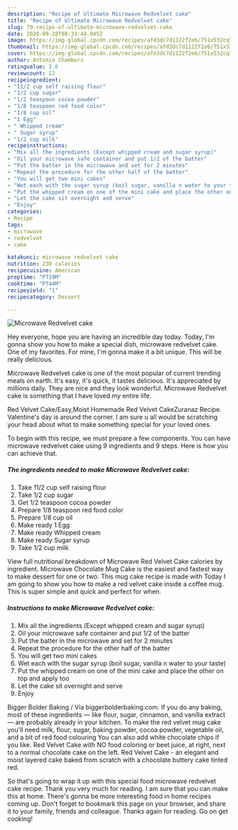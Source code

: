 ```yaml
---
description: "Recipe of Ultimate Microwave Redvelvet cake"
title: "Recipe of Ultimate Microwave Redvelvet cake"
slug: 79-recipe-of-ultimate-microwave-redvelvet-cake
date: 2020-09-28T08:33:44.045Z
image: https://img-global.cpcdn.com/recipes/afd3dc7d1122f2e6/751x532cq70/microwave-redvelvet-cake-recipe-main-photo.jpg
thumbnail: https://img-global.cpcdn.com/recipes/afd3dc7d1122f2e6/751x532cq70/microwave-redvelvet-cake-recipe-main-photo.jpg
cover: https://img-global.cpcdn.com/recipes/afd3dc7d1122f2e6/751x532cq70/microwave-redvelvet-cake-recipe-main-photo.jpg
author: Antonio Chambers
ratingvalue: 3.6
reviewcount: 12
recipeingredient:
- "11/2 cup self raising flour"
- "1/2 cup sugar"
- "1/2 teaspoon cocoa powder"
- "1/8 teaspoon red food color"
- "1/8 cup oil"
- "1 Egg"
- " Whipped cream"
- " Sugar syrup"
- "1/2 cup milk"
recipeinstructions:
- "Mix all the ingredients (Except whipped cream and sugar syrup)"
- "Oil your microwave safe container and put 1/2 of the batter"
- "Put the batter in the microwave and set for 2 minutes"
- "Repeat the procedure for the other half of the batter"
- "You will get two mini cakes"
- "Wet each with the sugar syrup (boil sugar, vanilla n water to your taste)"
- "Put the whipped cream on one of the mini cake and place the other on top and apply too"
- "Let the cake sit overnight and serve"
- "Enjoy"
categories:
- Recipe
tags:
- microwave
- redvelvet
- cake

katakunci: microwave redvelvet cake 
nutrition: 230 calories
recipecuisine: American
preptime: "PT19M"
cooktime: "PT44M"
recipeyield: "1"
recipecategory: Dessert

---
```



![Microwave Redvelvet cake](https://img-global.cpcdn.com/recipes/afd3dc7d1122f2e6/751x532cq70/microwave-redvelvet-cake-recipe-main-photo.jpg)

Hey everyone, hope you are having an incredible day today. Today, I'm gonna show you how to make a special dish, microwave redvelvet cake. One of my favorites. For mine, I'm gonna make it a bit unique. This will be really delicious.

Microwave Redvelvet cake is one of the most popular of current trending meals on earth. It's easy, it's quick, it tastes delicious. It's appreciated by millions daily. They are nice and they look wonderful. Microwave Redvelvet cake is something that I have loved my entire life.

Red Velvet Cake/Easy,Moist Homemade Red Velvet CakeZuranaz Recipe. Valentine&#39;s day is around the corner. I am sure u all would be scratching your head about what to make something special for your loved ones.


To begin with this recipe, we must prepare a few components. You can have microwave redvelvet cake using 9 ingredients and 9 steps. Here is how you can achieve that.

<!--inarticleads1-->

##### The ingredients needed to make Microwave Redvelvet cake:

1. Take 11/2 cup self raising flour
1. Take 1/2 cup sugar
1. Get 1/2 teaspoon cocoa powder
1. Prepare 1/8 teaspoon red food color
1. Prepare 1/8 cup oil
1. Make ready 1 Egg
1. Make ready  Whipped cream
1. Make ready  Sugar syrup
1. Take 1/2 cup milk


View full nutritional breakdown of Microwave Red Velvet Cake calories by ingredient. Microwave Chocolate Mug Cake is the easiest and fastest way to make dessert for one or two. This mug cake recipe is made with Today I am going to show you how to make a red velvet cake inside a coffee mug. This is super simple and quick and perfect for when. 

<!--inarticleads2-->

##### Instructions to make Microwave Redvelvet cake:

1. Mix all the ingredients (Except whipped cream and sugar syrup)
1. Oil your microwave safe container and put 1/2 of the batter
1. Put the batter in the microwave and set for 2 minutes
1. Repeat the procedure for the other half of the batter
1. You will get two mini cakes
1. Wet each with the sugar syrup (boil sugar, vanilla n water to your taste)
1. Put the whipped cream on one of the mini cake and place the other on top and apply too
1. Let the cake sit overnight and serve
1. Enjoy


Bigger Bolder Baking / Via biggerbolderbaking.com. If you do any baking, most of these ingredients — like flour, sugar, cinnamon, and vanilla extract — are probably already in your kitchen. To make the red velvet mug cake you&#39;ll need milk, flour, sugar, baking powder, cocoa powder, vegetable oil, and a bit of red food colouring You can also add white chocolate chips if you like. Red Velvet Cake with NO food coloring or beet juice, at right, next to a normal chocolate cake on the left. Red Velvet Cake - an elegant and moist layered cake baked from scratch with a chocolate buttery cake tinted red. 

So that's going to wrap it up with this special food microwave redvelvet cake recipe. Thank you very much for reading. I am sure that you can make this at home. There's gonna be more interesting food in home recipes coming up. Don't forget to bookmark this page on your browser, and share it to your family, friends and colleague. Thanks again for reading. Go on get cooking!
